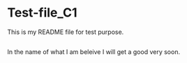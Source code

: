 # Test-file_C1
This is my README file for test purpose.
##
In the name of what I am beleive I will get a good very soon.

